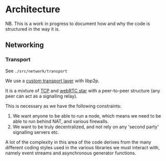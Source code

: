 # Architecture

NB. This is a work in progress to document how and why the code is structured in
the way it is.




## Networking


### Transport

See `./src/network/transport`

We use a [custom transport layer](https://github.com/libp2p/interface-transport)
with libp2p. 

It is a mixture of [TCP](https://github.com/libp2p/js-libp2p-tcp) and
[webRTC star](https://github.com/libp2p/js-libp2p-webrtc-star) with a
peer-to-peer structure (any peer can act as a signalling relay).

This is necessary as we have the following constraints:

1. We want anyone to be able to run a node, which means we need to be able to
   run behind NAT, and various firewalls.
2. We want to be truly decentralized, and not rely on any 'second party'
   signalling servers etc.

A lot of the complexity in this area of the code derives from the many different
coding styles used in the various libraries we must interact with, namely event
streams and asynchronous generator functions.



